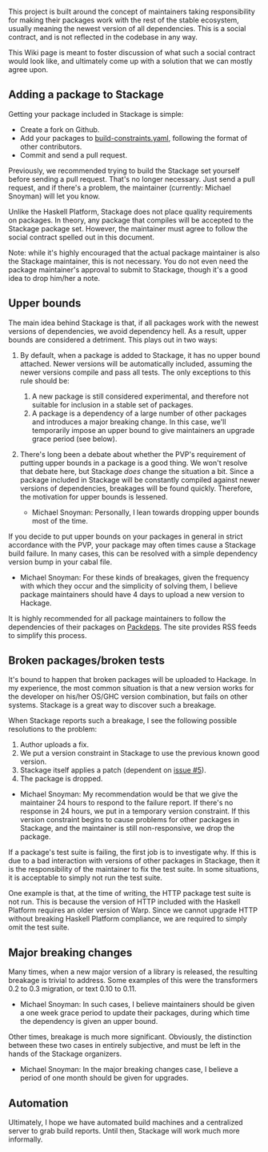 This project is built around the concept of maintainers taking responsibility for making their packages work with the rest of the stable ecosystem, usually meaning the newest version of all dependencies. This is a social contract, and is not reflected in the codebase in any way.

This Wiki page is meant to foster discussion of what such a social contract would look like, and ultimately come up with a solution that we can mostly agree upon.

## Adding a package to Stackage

Getting your package included in Stackage is simple:

* Create a fork on Github.
* Add your packages to [build-constraints.yaml](https://github.com/fpco/stackage/blob/master/build-constraints.yaml), following the format of other contributors.
* Commit and send a pull request.

Previously, we recommended trying to build the Stackage set yourself before sending a pull request. That's no longer necessary. Just send a pull request, and if there's a problem, the maintainer (currently: Michael Snoyman) will let you know.

Unlike the Haskell Platform, Stackage does not place quality requirements on packages. In theory, any package that compiles will be accepted to the Stackage package set. However, the maintainer must agree to follow the social contract spelled out in this document.

Note: while it's highly encouraged that the actual package maintainer is also the Stackage maintainer, this is not necessary. You do not even need the package maintainer's approval to submit to Stackage, though it's a good idea to drop him/her a note.

## Upper bounds

The main idea behind Stackage is that, if all packages work with the newest versions of dependencies, we avoid dependency hell. As a result, upper bounds are considered a detriment. This plays out in two ways:

1.  By default, when a package is added to Stackage, it has no upper bound attached. Newer versions will be automatically included, assuming the newer versions compile and pass all tests. The only exceptions to this rule should be:

    1. A new package is still considered experimental, and therefore not suitable for inclusion in a stable set of packages.
    2. A package is a dependency of a large number of other packages and introduces a major breaking change. In this case, we'll temporarily impose an upper bound to give maintainers an upgrade grace period (see below).

2.  There's long been a debate about whether the PVP's requirement of putting upper bounds in a package is a good thing. We won't resolve that debate here, but Stackage *does* change the situation a bit. Since a package included in Stackage will be constantly compiled against newer versions of dependencies, breakages will be found quickly. Therefore, the motivation for upper bounds is lessened.
    * Michael Snoyman: Personally, I lean towards dropping upper bounds most of the time.

If you decide to put upper bounds on your packages in general in strict accordance with the PVP, your package may often times cause a Stackage build failure. In many cases, this can be resolved with a simple dependency version bump in your cabal file.

* Michael Snoyman: For these kinds of breakages, given the frequency with which they occur and the simplicity of solving them, I believe package maintainers should have 4 days to upload a new version to Hackage.

It is highly recommended for all package maintainers to follow the dependencies of their packages on [Packdeps](http://packdeps.haskellers.com/). The site provides RSS feeds to simplify this process.

## Broken packages/broken tests

It's bound to happen that broken packages will be uploaded to Hackage. In my experience, the most common situation is that a new version works for the developer on his/her OS/GHC version combination, but fails on other systems. Stackage is a great way to discover such a breakage.

When Stackage reports such a breakage, I see the following possible resolutions to the problem:

1. Author uploads a fix.
2. We put a version constraint in Stackage to use the previous known good version.
3. Stackage itself applies a patch (dependent on [issue #5](https://github.com/fpco/stackage/issues/5)).
4. The package is dropped.

* Michael Snoyman: My recommendation would be that we give the maintainer 24 hours to respond to the failure report. If there's no response in 24 hours, we put in a temporary version constraint. If this version constraint begins to cause problems for other packages in Stackage, and the maintainer is still non-responsive, we drop the package.

If a package's test suite is failing, the first job is to investigate why. If this is due to a bad interaction with versions of other packages in Stackage, then it is the responsibility of the maintainer to fix the test suite. In some situations, it is acceptable to simply not run the test suite.

One example is that, at the time of writing, the HTTP package test suite is not run. This is because the version of HTTP included with the Haskell Platform requires an older version of Warp. Since we cannot upgrade HTTP without breaking Haskell Platform compliance, we are required to simply omit the test suite.

## Major breaking changes

Many times, when a new major version of a library is released, the resulting breakage is trivial to address. Some examples of this were the transformers 0.2 to 0.3 migration, or text 0.10 to 0.11.

* Michael Snoyman: In such cases, I believe maintainers should be given a one week grace period to update their packages, during which time the dependency is given an upper bound.

Other times, breakage is much more significant. Obviously, the distinction between these two cases in entirely subjective, and must be left in the hands of the Stackage organizers.

* Michael Snoyman: In the major breaking changes case, I believe a period of one month should be given for upgrades.

## Automation

Ultimately, I hope we have automated build machines and a centralized server to grab build reports. Until then, Stackage will work much more informally.
